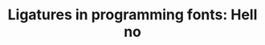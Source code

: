 ---
title: "Ligatures in programming fonts: Hell no"
link: "https://practicaltypography.com/ligatures-in-programming-fonts-hell-no.html"
---